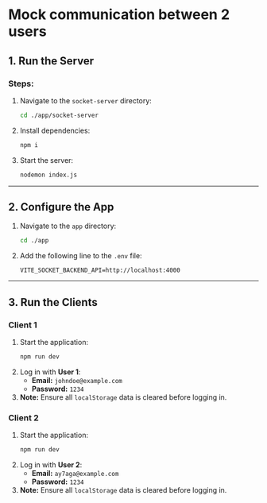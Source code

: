 # Mock communication between 2 users

## 1. Run the Server

### Steps:

1. Navigate to the `socket-server` directory:

   ```bash
   cd ./app/socket-server
   ```

2. Install dependencies:
   ```bash
   npm i
   ```
3. Start the server:
   ```bash
   nodemon index.js
   ```

---

## 2. Configure the App

1. Navigate to the `app` directory:
   ```bash
   cd ./app
   ```
2. Add the following line to the `.env` file:
   ```
   VITE_SOCKET_BACKEND_API=http://localhost:4000
   ```

---

## 3. Run the Clients

### Client 1

1. Start the application:
   ```bash
   npm run dev
   ```
2. Log in with **User 1**:
   - **Email:** `johndoe@example.com`
   - **Password:** `1234`
3. **Note:** Ensure all `localStorage` data is cleared before logging in.

### Client 2

1. Start the application:
   ```bash
   npm run dev
   ```
2. Log in with **User 2**:
   - **Email:** `ay7aga@example.com`
   - **Password:** `1234`
3. **Note:** Ensure all `localStorage` data is cleared before logging in.
